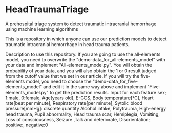 # HeadTraumaTriage
A prehospital triage system to detect traumatic intracranial hemorrhage using machine learning algorithms

This is a repository in which anyone can use our prediction models to detect traumatic intracranial hemorrhage in head trauma patients.

Description to use this repository.
If you are going to use the all-elements model, you need to overwrite the "demo-data_for_all-elements_model" with your data and implement "All-elements_model.py". You will obtain the probability of your data, and you will also obtain the 1 or 0 result judged from the cutoff value that we set in our article.
If you will try the five-elements model, you need to choose the "demo-data_for_five-elements_model" and edit it in the same way above and implement "Five-elements_model.py" to get the prediction results.
Input for each feature sex; 1:male, 0:female, Age[years old], E-GCS, Body temperature[°C], Heart rate[beat per minute], Respiratory rate[per minute], Sytolic blood pressure[mmHg]: discrete quantity Alcohol intake, Polytrauma, High-energy head trauma, Pupil abnormality, Head trauma scar, Hemiplegia, Vomiting, Loss of consciousness, Seizure ,Talk and deteriorate, Disorientation; positive:, negative:0
